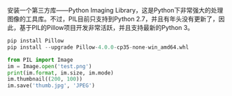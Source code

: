 
安装一个第三方库——Python Imaging Library，这是Python下非常强大的处理图像的工具库。不过，PIL目前只支持到Python 2.7，并且有年头没有更新了，因此，基于PIL的Pillow项目开发非常活跃，并且支持最新的Python 3。

``` python
pip install Pillow
pip install --upgrade Pillow-4.0.0-cp35-none-win_amd64.whl
```
``` python
from PIL import Image
im = Image.open('test.png')
print(im.format, im.size, im.mode)
im.thumbnail((200, 100))
im.save('thumb.jpg', 'JPEG')
```
